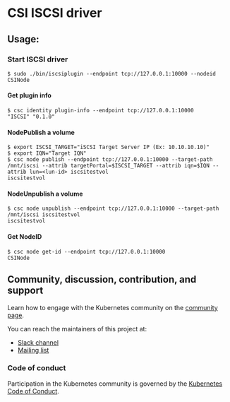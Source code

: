 # CSI ISCSI driver

## Usage:

### Start ISCSI driver

```
$ sudo ./bin/iscsiplugin --endpoint tcp://127.0.0.1:10000 --nodeid CSINode
```

#### Get plugin info

```
$ csc identity plugin-info --endpoint tcp://127.0.0.1:10000
"ISCSI"	"0.1.0"
```

#### NodePublish a volume

```
$ export ISCSI_TARGET="iSCSI Target Server IP (Ex: 10.10.10.10)"
$ export IQN="Target IQN"
$ csc node publish --endpoint tcp://127.0.0.1:10000 --target-path /mnt/iscsi --attrib targetPortal=$ISCSI_TARGET --attrib iqn=$IQN --attrib lun=<lun-id> iscsitestvol
iscsitestvol
```

#### NodeUnpublish a volume

```
$ csc node unpublish --endpoint tcp://127.0.0.1:10000 --target-path /mnt/iscsi iscsitestvol
iscsitestvol
```

#### Get NodeID

```
$ csc node get-id --endpoint tcp://127.0.0.1:10000
CSINode
```

## Community, discussion, contribution, and support

Learn how to engage with the Kubernetes community on
the [community page](http://kubernetes.io/community/).

You can reach the maintainers of this project at:

- [Slack channel](https://kubernetes.slack.com/messages/sig-storage)
- [Mailing list](https://groups.google.com/forum/#!forum/kubernetes-sig-storage)

### Code of conduct

Participation in the Kubernetes community is governed by
the [Kubernetes Code of Conduct](code-of-conduct.md).

[owners]: https://git.k8s.io/community/contributors/guide/owners.md

[Creative Commons 4.0]: https://git.k8s.io/website/LICENSE
